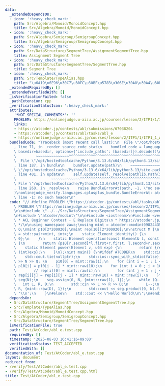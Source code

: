 ```yaml
---
data:
  _extendedDependsOn:
  - icon: ':heavy_check_mark:'
    path: Src/Algebra/Monoid/MonoidConcept.hpp
    title: Src/Algebra/Monoid/MonoidConcept.hpp
  - icon: ':heavy_check_mark:'
    path: Src/Algebra/Semigroup/SemigroupConcept.hpp
    title: Src/Algebra/Semigroup/SemigroupConcept.hpp
  - icon: ':heavy_check_mark:'
    path: Src/DataStructure/SegmentTree/AssignmentSegmentTree.hpp
    title: Assignment Segment Tree
  - icon: ':heavy_check_mark:'
    path: Src/DataStructure/SegmentTree/SegmentTree.hpp
    title: Segment Tree
  - icon: ':heavy_check_mark:'
    path: Src/Template/TypeAlias.hpp
    title: "\u6A19\u6E96\u30C7\u30FC\u30BF\u578B\u306E\u30A8\u30A4\u30EA\u30A2\u30B9"
  _extendedRequiredBy: []
  _extendedVerifiedWith: []
  _isVerificationFailed: false
  _pathExtension: cpp
  _verificationStatusIcon: ':heavy_check_mark:'
  attributes:
    '*NOT_SPECIAL_COMMENTS*': ''
    PROBLEM: https://onlinejudge.u-aizu.ac.jp/courses/lesson/2/ITP1/1/ITP1_1_A
    links:
    - https://atcoder.jp/contests/abl/submissions/67038204
    - https://atcoder.jp/contests/abl/tasks/abl_e
    - https://onlinejudge.u-aizu.ac.jp/courses/lesson/2/ITP1/1/ITP1_1_A
  bundledCode: "Traceback (most recent call last):\n  File \"/opt/hostedtoolcache/Python/3.13.6/x64/lib/python3.13/site-packages/onlinejudge_verify/documentation/build.py\"\
    , line 71, in _render_source_code_stat\n    bundled_code = language.bundle(stat.path,\
    \ basedir=basedir, options={'include_paths': [basedir]}).decode()\n          \
    \         ~~~~~~~~~~~~~~~^^^^^^^^^^^^^^^^^^^^^^^^^^^^^^^^^^^^^^^^^^^^^^^^^^^^^^^^^^^^^^^^^^\n\
    \  File \"/opt/hostedtoolcache/Python/3.13.6/x64/lib/python3.13/site-packages/onlinejudge_verify/languages/cplusplus.py\"\
    , line 187, in bundle\n    bundler.update(path)\n    ~~~~~~~~~~~~~~^^^^^^\n  File\
    \ \"/opt/hostedtoolcache/Python/3.13.6/x64/lib/python3.13/site-packages/onlinejudge_verify/languages/cplusplus_bundle.py\"\
    , line 401, in update\n    self.update(self._resolve(pathlib.Path(included), included_from=path))\n\
    \                ~~~~~~~~~~~~~^^^^^^^^^^^^^^^^^^^^^^^^^^^^^^^^^^^^^^^^^^^^\n \
    \ File \"/opt/hostedtoolcache/Python/3.13.6/x64/lib/python3.13/site-packages/onlinejudge_verify/languages/cplusplus_bundle.py\"\
    , line 260, in _resolve\n    raise BundleErrorAt(path, -1, \"no such header\"\
    )\nonlinejudge_verify.languages.cplusplus_bundle.BundleErrorAt: atcoder/modint:\
    \ line -1: no such header\n"
  code: "// #define PROBLEM \"https://atcoder.jp/contests/abl/tasks/abl_e\"\n#define\
    \ PROBLEM \"https://onlinejudge.u-aizu.ac.jp/courses/lesson/2/ITP1/1/ITP1_1_A\"\
    \n\n#include \"../../Src/DataStructure/SegmentTree/AssignmentSegmentTree.hpp\"\
    \n#include \"atcoder/modint\"\n\n#include <iostream>\n#include <vector>\n\n/*\n\
    \ * ACL Beginner Contest - E Replace Digits\n * https://atcoder.jp/contests/abl/submissions/67038204\n\
    \ */\n\nusing namespace zawa;\nusing mint = atcoder::modint998244353;\nint N,\
    \ Q;\nmint p10[2*200020];\nmint rep[10][2*200020];\n\nstruct M {\n    using Element\
    \ = std::pair<mint, int>;\n    static Element identity() {\n        return {mint{},\
    \ 0};\n    }\n    static Element operation(const Element& l, const Element& r)\
    \ {\n        return {p10[r.second]*l.first+r.first, l.second+r.second};\n    }\n\
    \    static Element power(Element v, u64 exp) {\n        return {rep[v.first.val()][exp],\
    \ (int)exp};\n    }\n};\nint main() {\n#ifdef ATCODER\n    std::cin.tie(nullptr);\n\
    \    std::cout.tie(nullptr);\n    std::ios::sync_with_stdio(false);\n    std::cin\
    \ >> N >> Q; \n    p10[0] = mint::raw(1);\n    for (int i = 1 ; i <= N ; i++)\
    \ p10[i] = p10[i - 1] * mint::raw(10);\n    for (int i = 0 ; i < 10 ; i++) {\n\
    \        // rep[i][0] = mint::raw(i);\n        for (int j = 1 ; j <= N ; j++)\
    \ rep[i][j] = rep[i][j - 1] * mint::raw(10) + mint::raw(i);\n    }\n    AssignmentSegmentTree<M>\
    \ seg(N);\n    seg.assign(0, N, {mint::raw(1), 1});\n    while (Q--) {\n     \
    \   int L, R, D;\n        std::cin >> L >> R >> D;\n        L--;\n        seg.assign(L,\
    \ R, {mint::raw(D), 1});\n        std::cout << seg.product(0, N).first.val() <<\
    \ '\\n';\n    }\n#else\n    std::cout << \"Hello World\\n\";\n#endif\n}\n"
  dependsOn:
  - Src/DataStructure/SegmentTree/AssignmentSegmentTree.hpp
  - Src/Template/TypeAlias.hpp
  - Src/Algebra/Monoid/MonoidConcept.hpp
  - Src/Algebra/Semigroup/SemigroupConcept.hpp
  - Src/DataStructure/SegmentTree/SegmentTree.hpp
  isVerificationFile: true
  path: Test/AtCoder/abl_e.test.cpp
  requiredBy: []
  timestamp: '2025-08-03 16:41:16+09:00'
  verificationStatus: TEST_ACCEPTED
  verifiedWith: []
documentation_of: Test/AtCoder/abl_e.test.cpp
layout: document
redirect_from:
- /verify/Test/AtCoder/abl_e.test.cpp
- /verify/Test/AtCoder/abl_e.test.cpp.html
title: Test/AtCoder/abl_e.test.cpp
---
```

